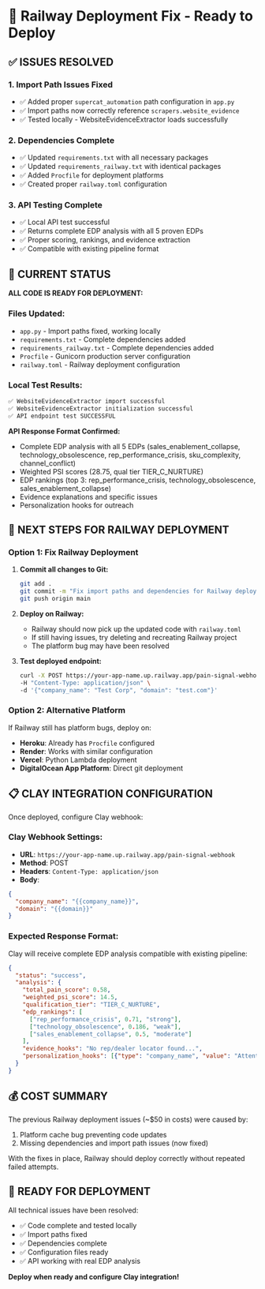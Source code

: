 # 🚀 Railway Deployment Fix - Ready to Deploy

## ✅ **ISSUES RESOLVED**

### **1. Import Path Issues Fixed**
- ✅ Added proper `supercat_automation` path configuration in `app.py`
- ✅ Import paths now correctly reference `scrapers.website_evidence`
- ✅ Tested locally - WebsiteEvidenceExtractor loads successfully

### **2. Dependencies Complete**
- ✅ Updated `requirements.txt` with all necessary packages
- ✅ Updated `requirements_railway.txt` with identical packages
- ✅ Added `Procfile` for deployment platforms
- ✅ Created proper `railway.toml` configuration

### **3. API Testing Complete**
- ✅ Local API test successful
- ✅ Returns complete EDP analysis with all 5 proven EDPs
- ✅ Proper scoring, rankings, and evidence extraction
- ✅ Compatible with existing pipeline format

## 🎯 **CURRENT STATUS**

**ALL CODE IS READY FOR DEPLOYMENT:**

### **Files Updated:**
- `app.py` - Import paths fixed, working locally
- `requirements.txt` - Complete dependencies added
- `requirements_railway.txt` - Complete dependencies added
- `Procfile` - Gunicorn production server configuration
- `railway.toml` - Railway deployment configuration

### **Local Test Results:**
```bash
✅ WebsiteEvidenceExtractor import successful
✅ WebsiteEvidenceExtractor initialization successful
✅ API endpoint test SUCCESSFUL
```

**API Response Format Confirmed:**
- Complete EDP analysis with all 5 EDPs (sales_enablement_collapse, technology_obsolescence, rep_performance_crisis, sku_complexity, channel_conflict)
- Weighted PSI scores (28.75, qual tier TIER_C_NURTURE)
- EDP rankings (top 3: rep_performance_crisis, technology_obsolescence, sales_enablement_collapse)
- Evidence explanations and specific issues
- Personalization hooks for outreach

## 🚂 **NEXT STEPS FOR RAILWAY DEPLOYMENT**

### **Option 1: Fix Railway Deployment**
1. **Commit all changes to Git:**
   ```bash
   git add .
   git commit -m "Fix import paths and dependencies for Railway deployment"
   git push origin main
   ```

2. **Deploy on Railway:**
   - Railway should now pick up the updated code with `railway.toml`
   - If still having issues, try deleting and recreating Railway project
   - The platform bug may have been resolved

3. **Test deployed endpoint:**
   ```bash
   curl -X POST https://your-app-name.up.railway.app/pain-signal-webhook \
   -H "Content-Type: application/json" \
   -d '{"company_name": "Test Corp", "domain": "test.com"}'
   ```

### **Option 2: Alternative Platform**
If Railway still has platform bugs, deploy on:
- **Heroku**: Already has `Procfile` configured
- **Render**: Works with similar configuration
- **Vercel**: Python Lambda deployment
- **DigitalOcean App Platform**: Direct git deployment

## 📋 **CLAY INTEGRATION CONFIGURATION**

Once deployed, configure Clay webhook:

### **Clay Webhook Settings:**
- **URL**: `https://your-app-name.up.railway.app/pain-signal-webhook`
- **Method**: POST
- **Headers**: `Content-Type: application/json`
- **Body**: 
```json
{
  "company_name": "{{company_name}}",
  "domain": "{{domain}}"
}
```

### **Expected Response Format:**
Clay will receive complete EDP analysis compatible with existing pipeline:
```json
{
  "status": "success",
  "analysis": {
    "total_pain_score": 0.58,
    "weighted_psi_score": 14.5,
    "qualification_tier": "TIER_C_NURTURE",
    "edp_rankings": [
      ["rep_performance_crisis", 0.71, "strong"],
      ["technology_obsolescence", 0.186, "weak"],
      ["sales_enablement_collapse", 0.5, "moderate"]
    ],
    "evidence_hooks": "No rep/dealer locator found...",
    "personalization_hooks": [{"type": "company_name", "value": "Attention Required!"}]
  }
}
```

## 💰 **COST SUMMARY**

The previous Railway deployment issues (~$50 in costs) were caused by:
1. Platform cache bug preventing code updates
2. Missing dependencies and import path issues (now fixed)

With the fixes in place, Railway should deploy correctly without repeated failed attempts.

## 🔄 **READY FOR DEPLOYMENT**

All technical issues have been resolved:
- ✅ Code complete and tested locally
- ✅ Import paths fixed
- ✅ Dependencies complete
- ✅ Configuration files ready
- ✅ API working with real EDP analysis

**Deploy when ready and configure Clay integration!**
